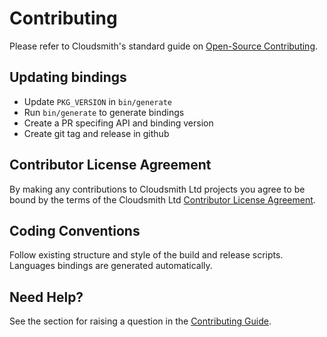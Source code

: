 # Contributing

Please refer to Cloudsmith's standard guide on [Open-Source Contributing](https://help.cloudsmith.io/docs/contributing).

## Updating bindings

* Update `PKG_VERSION` in `bin/generate`
* Run `bin/generate` to generate bindings
* Create a PR specifing API and binding version
* Create git tag and release in github

## Contributor License Agreement

By making any contributions to Cloudsmith Ltd projects you agree to be bound by the terms of the Cloudsmith Ltd [Contributor License Agreement](https://help.cloudsmith.io/docs/contributor-license-agreement).

## Coding Conventions

Follow existing structure and style of the build and release scripts. Languages bindings are generated automatically.

## Need Help?

See the section for raising a question in the [Contributing Guide](https://help.cloudsmith.io/docs/contributing).
